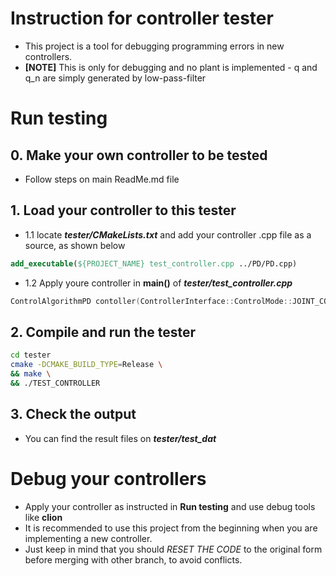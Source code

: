 # Instruction for controller tester
* This project is a tool for debugging programming errors in new controllers.
* **[NOTE]** This is only for debugging and no plant is implemented - q and q_n are simply generated by low-pass-filter

# Run testing

## 0. Make your own controller to be tested
* Follow steps on main ReadMe.md file

## 1. Load your controller to this tester
* 1.1 locate ***tester/CMakeLists.txt*** and add your controller .cpp file as a source, as shown below
```cmake
add_executable(${PROJECT_NAME} test_controller.cpp ../PD/PD.cpp)
```
* 1.2 Apply youre controller in **main()** of ***tester/test_controller.cpp***
```cpp
ControlAlgorithmPD contoller(ControllerInterface::ControlMode::JOINT_CONTROL, JOINT_DOF, TASK_DOF, DT);
```

## 2. Compile and run the tester
```bash
cd tester
cmake -DCMAKE_BUILD_TYPE=Release \
&& make \
&& ./TEST_CONTROLLER
```

## 3. Check the output
* You can find the result files on ***tester/test_dat***

# Debug your controllers
* Apply your controller as instructed in **Run testing** and use debug tools like **clion**
* It is recommended to use this project from the beginning when you are implementing a new controller.
* Just keep in mind that you should *RESET THE CODE* to the original form before merging with other branch, to avoid conflicts.
